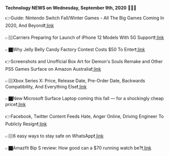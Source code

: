 <b>Technology NEWS on Wednesday, September 9th, 2020</b> 📡📡📡 

👉Guide: Nintendo Switch Fall/Winter Games - All The Big Games Coming In 2020, And Beyond❗️<a href='https://techblock.club/?p=7111'> link</a>

👉🏽Carriers Preparing for Launch of iPhone 12 Models With 5G Support❗️<a href='https://techblock.club/?p=7113'> link</a>

👉🏿Why Jelly Belly Candy Factory Contest Costs $50 To Enter❗️<a href='https://techblock.club/?p=7115'> link</a>

👉Screenshots and Unofficial Box Art for Demon's Souls Remake and Other PS5 Games Surface on Amazon Australia❗️<a href='https://techblock.club/?p=7117'> link</a>

👉🏽Xbox Series X: Price, Release Date, Pre-Order Date, Backwards Compatibility, And Everything Else❗️<a href='https://techblock.club/?p=7119'> link</a>

👉🏿New Microsoft Surface Laptop coming this fall — for a shockingly cheap price❗️<a href='https://techblock.club/?p=7121'> link</a>

👉Facebook, Twitter Content Feeds Hate, Anger Online, Driving Engineer To Publicly Resign❗️<a href='https://techblock.club/?p=7123'> link</a>

👉🏽6 easy ways to stay safe on WhatsApp❗️<a href='https://techblock.club/?p=7125'> link</a>

👉🏿Amazfit Bip S review: How good can a $70 running watch be?❗️<a href='https://techblock.club/?p=7127'> link</a>

